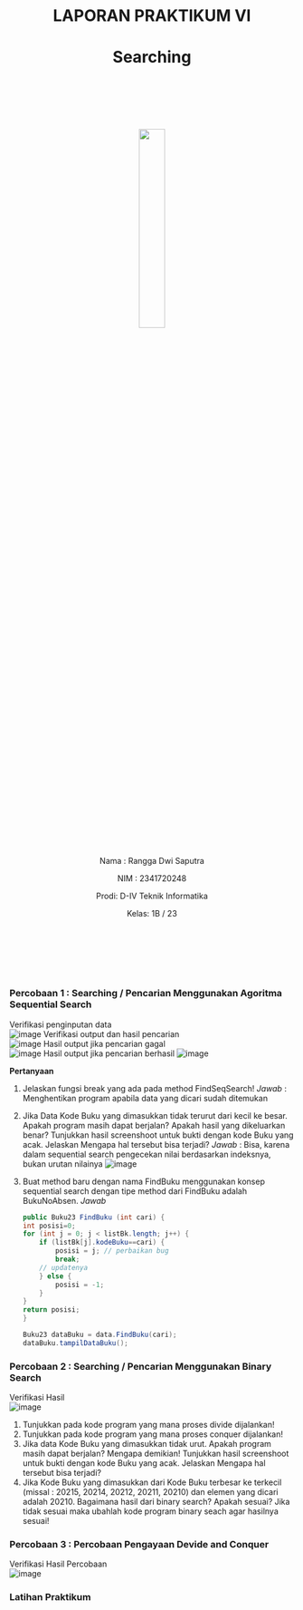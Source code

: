 # <p align ="center">  LAPORAN PRAKTIKUM VI </p> 
# <p align ="center">  Searching </p> 
<br><br><br><br>

<p align="center">
   <img src="https://static.wikia.nocookie.net/logopedia/images/8/8a/Politeknik_Negeri_Malang.png/revision/latest?cb=20190922202558" width="30%"> </p>

<br><br><br><br><br>


<p align = "center"> Nama : Rangga Dwi Saputra </p>
<p align = "center"> NIM  : 2341720248 </p>
<p align = "center"> Prodi: D-IV Teknik Informatika</p>
<p align = "center"> Kelas: 1B / 23 </p>

<br><br><br><br><br>

### Percobaan 1 : Searching / Pencarian Menggunakan Agoritma Sequential Search 
Verifikasi penginputan data <br>
![image](./image/img1.png)
Verifikasi output dan hasil pencarian <br>
![image](./image/img2.png)
Hasil output jika pencarian gagal<br>
![image](./image/img4.png)
Hasil output jika pencarian berhasil
![image](./image/img3.png)

**Pertanyaan**
1.  Jelaskan fungsi break yang ada pada method FindSeqSearch!
    *Jawab* : Menghentikan program apabila data yang dicari sudah ditemukan
2.  Jika Data Kode Buku yang dimasukkan tidak terurut dari kecil ke besar. Apakah program masih dapat berjalan? Apakah hasil yang dikeluarkan benar? Tunjukkan hasil screenshoot untuk bukti dengan kode Buku yang acak. Jelaskan Mengapa hal tersebut bisa terjadi?
    *Jawab* : Bisa, karena dalam sequential search pengecekan nilai berdasarkan indeksnya, bukan urutan nilainya
    ![image](./image/img5.png)
3.  Buat method baru dengan nama FindBuku menggunakan konsep sequential search dengan tipe 
method dari FindBuku adalah BukuNoAbsen. 
    *Jawab*
    ```java
    public Buku23 FindBuku (int cari) {
    int posisi=0;
    for (int j = 0; j < listBk.length; j++) {
        if (listBk[j].kodeBuku==cari) {
            posisi = j; // perbaikan bug
            break;
        // updatenya
        } else {
            posisi = -1;
        }
    }
    return posisi;
    }
    ```

    ```java
    Buku23 dataBuku = data.FindBuku(cari);
    dataBuku.tampilDataBuku();
    ```

### Percobaan 2 : Searching / Pencarian Menggunakan Binary Search 
Verifikasi Hasil <br>
![image](./image/img6.png)
1.  Tunjukkan pada kode program yang mana proses divide dijalankan! 
2.  Tunjukkan pada kode program yang mana proses conquer dijalankan! 
3.  Jika data Kode Buku yang dimasukkan tidak urut. Apakah program masih dapat berjalan? Mengapa 
demikian! Tunjukkan hasil screenshoot untuk bukti dengan kode Buku yang acak. Jelaskan 
Mengapa hal tersebut bisa terjadi?  
4.  Jika Kode Buku yang dimasukkan dari Kode Buku terbesar ke terkecil (missal : 20215, 20214, 
20212, 20211, 20210) dan elemen yang dicari adalah 20210. Bagaimana hasil dari binary search? 
Apakah sesuai? Jika tidak sesuai maka ubahlah kode program binary seach agar hasilnya sesuai!

### Percobaan 3 : Percobaan Pengayaan Devide and Conquer
Verifikasi Hasil Percobaan <br>
![image](./image/img7.png)

### Latihan Praktikum
